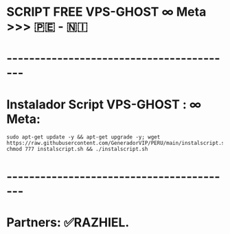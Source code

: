 # SCRIPT FREE VPS-GHOST ∞ Meta >>> 🇵🇪 - 🇳🇮
# -----------------------------------------

# Instalador Script VPS-GHOST : ∞ Meta:
```
sudo apt-get update -y && apt-get upgrade -y; wget https://raw.githubusercontent.com/GeneradorVIP/PERU/main/instalscript.sh; chmod 777 instalscript.sh && ./instalscript.sh
```
# -----------------------------------------
# Partners: ✅RAZHIEL.
